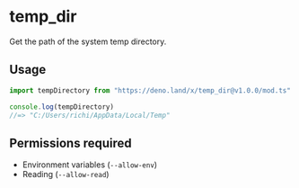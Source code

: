 # temp_dir

Get the path of the system temp directory.

## Usage

```ts
import tempDirectory from "https://deno.land/x/temp_dir@v1.0.0/mod.ts"

console.log(tempDirectory)
//=> "C:/Users/richi/AppData/Local/Temp"
```

## Permissions required

- Environment variables (`--allow-env`)
- Reading (`--allow-read`)
